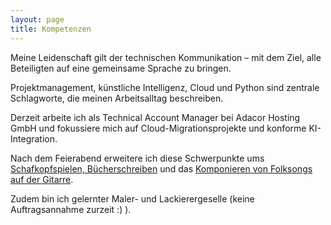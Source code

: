 ```yaml
---
layout: page
title: Kompetenzen
---
```



Meine Leidenschaft gilt der technischen Kommunikation – mit dem Ziel, alle Beteiligten auf eine gemeinsame Sprache zu bringen.

Projektmanagement, künstliche Intelligenz, Cloud und Python sind zentrale Schlagworte, die meinen Arbeitsalltag beschreiben.

Derzeit arbeite ich als Technical Account Manager bei Adacor Hosting GmbH und fokussiere mich auf Cloud-Migrationsprojekte und konforme KI-Integration.


Nach dem Feierabend erweitere ich diese Schwerpunkte ums [Schafkopfspielen, Bücherschreiben](/books) und das [Komponieren von Folksongs auf der Gitarre](/music).

Zudem bin ich gelernter Maler- und Lackierergeselle (keine Auftragsannahme zurzeit :) ).


